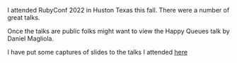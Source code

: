 I attended RubyConf 2022 in Huston Texas this fall.  There were a number of great talks.

Once the talks are public folks might want to view the Happy Queues talk by Daniel Magliola.

I have put some captures of slides to the talks I attended [here](https://drive.google.com/drive/folders/1JK1PFRnPuMZJ8HHqjTZhWoCVlrEmJr--)
